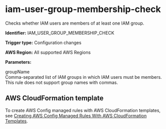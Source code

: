 # iam\-user\-group\-membership\-check<a name="iam-user-group-membership-check"></a>

Checks whether IAM users are members of at least one IAM group\.

**Identifier:** IAM\_USER\_GROUP\_MEMBERSHIP\_CHECK

**Trigger type:** Configuration changes

**AWS Region:** All supported AWS Regions 

**Parameters:**

 groupName   
Comma\-separated list of IAM groups in which IAM users must be members\.  
This rule does not support group names with commas\.

## AWS CloudFormation template<a name="w24aac11c29c17d225c15"></a>

To create AWS Config managed rules with AWS CloudFormation templates, see [Creating AWS Config Managed Rules With AWS CloudFormation Templates](aws-config-managed-rules-cloudformation-templates.md)\. 